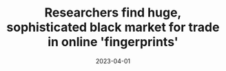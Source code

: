 ---
title: "Researchers find huge, sophisticated black market for trade in online 'fingerprints'"
editor: "TechXplore"
collection: press
date: 2023-04-01
link: "https://techxplore.com/news/2020-10-huge-sophisticated-black-online-fingerprints.html"
---